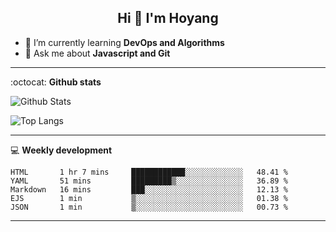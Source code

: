 <h2 align="center">Hi 👋 I'm Hoyang</h2>

- 🌱 I’m currently learning **DevOps and Algorithms**
- 💬 Ask me about **Javascript and Git**

-------

:octocat: **Github stats**

![Github Stats](https://github-readme-stats.vercel.app/api?username=hoyangtsai&count_private=true&show_icons=true&theme=blueberry)

![Top Langs](https://github-readme-stats.vercel.app/api/top-langs/?username=hoyangtsai&theme=blueberry&layout=compact&langs_count=8)

-------

:computer: **Weekly development**
<!--START_SECTION:waka-->
```text
HTML       1 hr 7 mins     ████████████░░░░░░░░░░░░░   48.41 % 
YAML       51 mins         █████████▒░░░░░░░░░░░░░░░   36.89 % 
Markdown   16 mins         ███░░░░░░░░░░░░░░░░░░░░░░   12.13 % 
EJS        1 min           ▒░░░░░░░░░░░░░░░░░░░░░░░░   01.38 % 
JSON       1 min           ▒░░░░░░░░░░░░░░░░░░░░░░░░   00.73 % 
```
<!--END_SECTION:waka-->

-------
